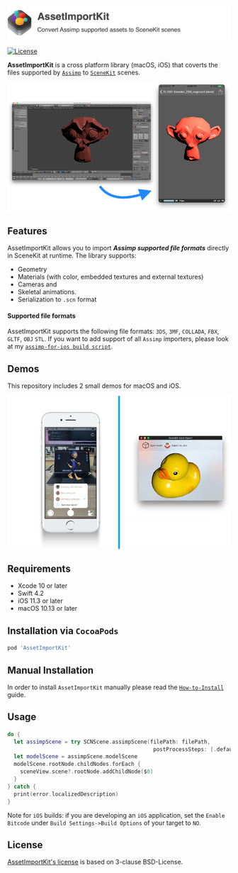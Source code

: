 <p align="left">
    <img src="Media/AssetImportKit.png", width="844">
</p>

[![License](https://img.shields.io/badge/License-BSD%203--Clause-blue.svg)](https://opensource.org/licenses/BSD-3-Clause)

**AssetImportKit** is a cross platform library (macOS, iOS) that coverts the files supported by [`Assimp`](https://github.com/assimp/assimp) to [`SceneKit`](https://developer.apple.com/reference/scenekit) scenes.

<p align="center">
    <img src="Media/AssetImportKit_Demonstration.png", width="818">
</p>

## Features

AssetImportKit allows you to import ***Assimp supported file formats*** directly in SceneKit at runtime.
The library supports:
* Geometry
* Materials (with color, embedded textures and external textures)
* Cameras and
* Skeletal animations.
* Serialization to `.scn` format

#### Supported file formats ####

AssetImportKit supports the following file formats: `3DS`, `3MF`, `COLLADA`, `FBX`, `GLTF`, `OBJ` `STL`.
If you want to add support of all `Assimp` importers, please look at my [`assimp-for-ios build script`](https://github.com/eugenebokhan/Assimp-iOS-Light-Superbuild).

## Demos

This repository includes 2 small demos for macOS and iOS.

<a href="3DViewer/README.md"><img src="Media/iOS Example App.png" width=50%></a><a href="SceneKitAssetImport/README.md"><img src="Media/macOS Example App.png" width=50%></a>

## Requirements

- Xcode 10 or later
- Swift 4.2
- iOS 11.3 or later
- macOS 10.13 or later

## Installation via `CocoaPods`

```Ruby
pod 'AssetImportKit'
```

## Manual Installation

In order to install `AssetImportKit` manually please read the [`How-to-Install`](HowToInstall.md) guide.

## Usage

```Swift
do {
  let assimpScene = try SCNScene.assimpScene(filePath: filePath,
                                              postProcessSteps: [.defaultQuality])
  let modelScene = assimpScene.modelScene
  modelScene.rootNode.childNodes.forEach {
    sceneView.scene?.rootNode.addChildNode($0)
  }
} catch {
  print(error.localizedDescription)
}
```

Note for `iOS` builds: if you are developing an `iOS` application, set the `Enable Bitcode` under `Build Settings->Build Options` of your target to `NO`.

## License

[AssetImportKit's license](LICENSE) is based on 3-clause BSD-License.
